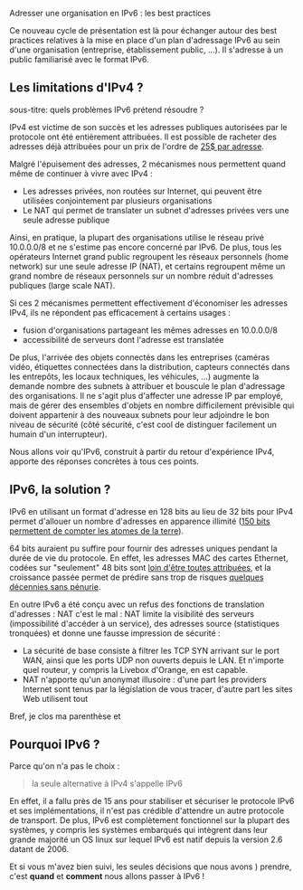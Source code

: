 
Adresser une organisation en IPv6 : les best practices

Ce nouveau cycle de présentation est là pour échanger autour des best practices relatives à la mise en place d'un plan d'adressage IPv6 au sein d'une organisation (entreprise, établissement public, ...). Il s'adresse à un public familiarisé avec le format IPv6.


## Les limitations d'IPv4 ?
sous-titre: quels problèmes IPv6 prétend résoudre ?

IPv4 est victime de son succès et les adresses publiques autorisées par le protocole ont été entièrement attribuées. Il est possible de racheter des adresses déjà attribuées pour un prix de l'ordre de [25$ par adresse](https://auctions.ipv4.global/).

Malgré l'épuisement des adresses, 2 mécanismes nous permettent quand même de continuer à vivre avec IPv4 :
 - Les adresses privées, non routées sur Internet,  qui peuvent être utilisées conjointement  par plusieurs organisations 
 - Le NAT qui permet de translater un subnet d'adresses privées vers une seule adresse publique 
  
Ainsi, en pratique, la plupart des organisations utilise le réseau privé 10.0.0.0/8 et ne s'estime pas encore concerné par  IPv6. De plus, tous les opérateurs Internet grand public regroupent les réseaux personnels (home network) sur une seule adresse IP (NAT), et certains regroupent même un grand nombre de réseaux personnels sur un nombre réduit d'adresses publiques (large scale NAT). 

Si ces 2 mécanismes permettent effectivement d'économiser les adresses IPv4, ils ne répondent pas efficacement à certains usages :
- fusion d'organisations partageant les mêmes adresses en 10.0.0.0/8
- accessibilité de serveurs dont l'adresse est translatée

De plus, l'arrivée des objets connectés dans les entreprises (caméras vidéo, étiquettes connectées dans la distribution, capteurs connectés dans les entrepôts, les locaux techniques, les véhicules, ...) augmente la demande nombre des subnets à attribuer et bouscule le plan d'adressage des organisations. 
Il ne s'agit plus d'affecter une adresse IP par employé, mais de gérer des ensembles d'objets en nombre difficilement prévisible qui doivent appartenir à des nouveaux subnets pour leur adjoindre le bon niveau de sécurité (côté sécurité, c'est cool  de distinguer facilement un humain d'un interrupteur).

Nous allons voir qu'IPv6, construit à partir  du retour d'expérience IPv4, apporte des réponses concrètes à tous ces points.


## IPv6, la solution ?

IPv6 en utilisant un format d'adresse en 128 bits au lieu de 32 bits pour IPv4 permet d'allouer un nombre d'adresses en apparence illimité ([150 bits permettent de compter les atomes de la terre](https://fr.wikipedia.org/wiki/Ordres_de_grandeur_de_nombres#1039_%C3%A0_10100)). 

64 bits auraient pu suffire pour fournir des adresses uniques pendant la durée de vie du protocole. En effet, les adresses MAC des cartes Ethernet, codées sur "seulement" 48 bits  sont [loin d'être toutes attribuées](https://macaddress.io/statistics), et la croissance passée permet de prédire sans trop de risques [quelques décennies sans pénurie](https://macaddress.io/statistics/date).

En outre IPv6 a été conçu avec un refus des fonctions de translation d'adresses : NAT c'est le mal :
NAT limite la visibilité des serveurs (impossibilité d'accéder à un service), des adresses source (statistiques tronquées) et donne une fausse impression de sécurité :
- La sécurité de base consiste à filtrer les TCP SYN arrivant sur le port WAN, ainsi que les ports UDP non ouverts depuis le LAN. Et n'importe quel routeur, y compris la Livebox d'Orange, en est capable.
- NAT n'apporte qu'un anonymat illusoire :  d'une part les providers Internet sont tenus par la législation de vous tracer, d'autre part les sites Web utilisent tout 

Bref, je clos ma parenthèse et 

## Pourquoi IPv6 ?

Parce qu'on n'a pas le choix : 

> la seule alternative à IPv4 s'appelle IPv6


En effet, il a fallu près de 15 ans pour stabiliser et sécuriser le protocole IPv6 et ses implémentations, il n'est pas crédible d'attendre un autre protocole de transport. 
De plus,  IPv6 est complètement fonctionnel sur la plupart des systèmes, y compris les systèmes embarqués qui intègrent dans leur grande majorité un OS linux sur lequel IPv6 est natif depuis la version 2.6 datant de 2006. 


Et si vous m'avez bien suivi,  les seules décisions que nous avons ) prendre, c'est **quand** et **comment** nous allons passer à IPv6 ! 




 



<!--stackedit_data:
eyJoaXN0b3J5IjpbLTcwMDE2NDM2LC0yMDA4ODEzMDg4LDE5Mz
I5NjQzOSwtMjk0MzEyMDYyLDIwMjc2MTg2MTAsLTE4Mzc0NzY5
ODgsLTMzNTk2Nzk1MSwtMTE0NjQwNzEzOSwtMTIyNDY4MzMwOS
wtMTkwMDQ1MzczNCw3ODgzMTcyOTgsLTE2MDk0MjkxMjEsLTEz
NTAxNjk5OTIsLTEzNjI5ODY0MzcsLTM2ODgyMDE0Miw3MDUyND
cwMTIsNjI5MjQyOTM3LDEwMjUzNTc0ODQsMTM5NTc0MzExN119

-->